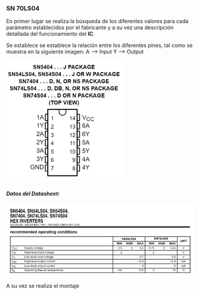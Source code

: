 ### SN 70LS04
En primer lugar se realiza la búsqueda de los diferentes valores para cada parámetro establecidos por el fabricante y  a su vez una descripción detallada del funcionamiento del **IC**.

Se establece se establece la relación entre los diferentes pines, tal como se muestra en la siguiente imagen:
	A --> Input
	Y --> Output

![](Imagenes/Im2.png)


##### Datos del Datasheet:

![](Imagenes/Im1.png)

A su vez se realiza el montaje 